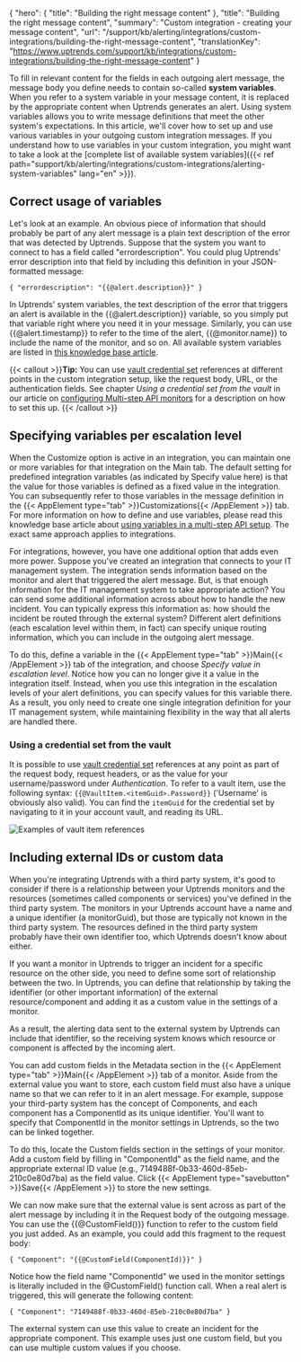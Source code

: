 {
  "hero": {
    "title": "Building the right message content"
  },
  "title": "Building the right message content",
  "summary": "Custom integration - creating your message content",
  "url": "/support/kb/alerting/integrations/custom-integrations/building-the-right-message-content",
  "translationKey": "https://www.uptrends.com/support/kb/integrations/custom-integrations/building-the-right-message-content" 
}

To fill in relevant content for the fields in each outgoing alert message, the message body you define needs to contain so-called **system variables**. When you refer to a system variable in your message content, it is replaced by the appropriate content when Uptrends generates an alert. Using system variables allows you to write message definitions that meet the other system's expectations. In this article, we'll cover how to set up and use various variables in your outgoing custom integration messages. If you understand how to use variables in your custom integration, you might want to take a look at the [complete list of available system variables]({{< ref path="support/kb/alerting/integrations/custom-integrations/alerting-system-variables" lang="en" >}}).

## Correct usage of variables

Let's look at an example. An obvious piece of information that should probably be part of any alert message is a plain text description of the error that was detected by Uptrends. Suppose that the system you want to connect to has a field called "errordescription". You could plug Uptrends' error description into that field by including this definition in your JSON-formatted message:

`{ "errordescription": "{{@alert.description}}" }`

In Uptrends' system variables, the text description of the error that triggers an alert is available in the {{@alert.description}} variable, so you simply put that variable right where you need it in your message. Similarly, you can use {{@alert.timestamp}} to refer to the time of the alert, {{@monitor.name}} to include the name of the monitor, and so on. All available system variables are listed in [this knowledge base article](/support/kb/alerting/integrations/custom-integrations/alerting-system-variables).

{{< callout >}}**Tip:** You can use [vault credential set](/support/kb/vault#credential-set) references at different points in the custom integration setup, like the request body, URL, or the authentication fields. See chapter *Using a credential set from the vault* in our article on [configuring Multi-step API monitors](/support/kb/synthetic-monitoring/api-monitoring/multi-step/#requestlink) for a description on how to set this up. {{< /callout >}}

## Specifying variables per escalation level

When the Customize option is active in an integration, you can maintain one or more variables for that integration on the Main tab. The default setting for predefined integration variables (as indicated by Specify value here) is that the value for those variables is defined as a fixed value in the integration. You can subsequently refer to those variables in the message definition in the {{< AppElement type="tab" >}}Customizations{{< /AppElement >}} tab. For more information on how to define and use variables, please read this knowledge base article about [using variables in a multi-step API setup](/support/kb/synthetic-monitoring/api-monitoring/multi-step-variables). The exact same approach applies to integrations.

For integrations, however, you have one additional option that adds even more power. Suppose you've created an integration that connects to your IT management system. The integration sends information based on the monitor and alert that triggered the alert message. But, is that enough information for the IT management system to take appropriate action? You can send some additional information across about how to handle the new incident. You can typically express this information as: how should the incident be routed through the external system? Different alert definitions (each escalation level within them, in fact) can specify unique routing information, which you can include in the outgoing alert message.

To do this, define a variable in the {{< AppElement type="tab" >}}Main{{< /AppElement >}} tab of the integration, and choose *Specify value in escalation level*. Notice how you can no longer give it a value in the integration itself. Instead, when you use this integration in the escalation levels of your alert definitions, you can specify values for this variable there. As a result, you only need to create one single integration definition for your IT management system, while maintaining flexibility in the way that all alerts are handled there.

### Using a credential set from the vault

It is possible to use [vault credential set](/support/kb/vault#credential-set) references at any point as part of the request body, request headers, or as the value for your username/password under *Authentication*. To refer to a vault item, use the following syntax: `{{@VaultItem.<itemGuid>.Password}}` ('Username' is obviously also valid). You can find the `itemGuid` for the credential set by navigating to it in your account vault, and reading its URL.

![Examples of vault item references](/img/content/scr-MSA-vault-creds-references.png)

## Including external IDs or custom data

When you're integrating Uptrends with a third party system, it's good to consider if there is a relationship between your Uptrends monitors and the resources (sometimes called components or services) you've defined in the third party system. The monitors in your Uptrends account have a name and a unique identifier (a monitorGuid), but those are typically not known in the third party system. The resources defined in the third party system probably have their own identifier too, which Uptrends doesn't know about either.

If you want a monitor in Uptrends to trigger an incident for a specific resource on the other side, you need to define some sort of relationship between the two. In Uptrends, you can define that relationship by taking the identifier (or other important information) of the external resource/component and adding it as a custom value in the settings of a monitor.

As a result, the alerting data sent to the external system by Uptrends can include that identifier, so the receiving system knows which resource or component is affected by the incoming alert.

You can add custom fields in the Metadata section in the {{< AppElement type="tab" >}}Main{{< /AppElement >}} tab of a monitor. Aside from the external value you want to store, each custom field must also have a unique name so that we can refer to it in an alert message. For example, suppose your third-party system has the concept of Components, and each component has a ComponentId as its unique identifier. You'll want to specify that ComponentId in the monitor settings in Uptrends, so the two can be linked together.

To do this, locate the Custom fields section in the settings of your monitor. Add a custom field by filling in "ComponentId" as the field name, and the appropriate external ID value (e.g., 7149488f-0b33-460d-85eb-210c0e80d7ba) as the field value. Click {{< AppElement type="savebutton" >}}Save{{< /AppElement >}} to store the new settings.

We can now make sure that the external value is sent across as part of the alert message by including it in the Request body of the outgoing message. You can use the {{@CustomField()}} function to refer to the custom field you just added. As an example, you could add this fragment to the request body:

`{ "Component": "{{@CustomField(ComponentId)}}" }`

Notice how the field name "ComponentId" we used in the monitor settings is literally included in the @CustomField() function call. When a real alert is triggered, this will generate the following content:

`{ "Component": "7149488f-0b33-460d-85eb-210c0e80d7ba" }`

The external system can use this value to create an incident for the appropriate component. This example uses just one custom field, but you can use multiple custom values if you choose.
